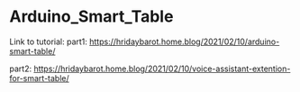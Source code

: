 # Arduino_Smart_Table

Link to tutorial:
part1:
https://hridaybarot.home.blog/2021/02/10/arduino-smart-table/

part2:
https://hridaybarot.home.blog/2021/02/10/voice-assistant-extention-for-smart-table/
